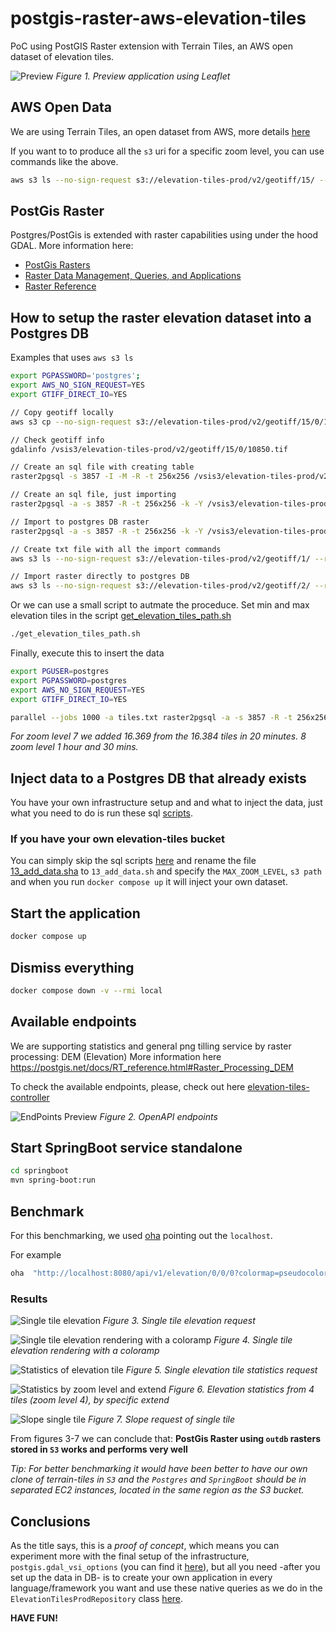 # postgis-raster-aws-elevation-tiles

PoC using PostGIS Raster extension with Terrain Tiles, an AWS open dataset of elevation tiles.

![Preview](/images/aws_elevation_preview.webp)
*Figure 1. Preview application using Leaflet*

## AWS Open Data

We are using Terrain Tiles, an open dataset from AWS, more details [here](https://registry.opendata.aws/terrain-tiles/)

If you want to to produce all the `s3` uri for a specific zoom level, you can use commands like the above.

```bash
aws s3 ls --no-sign-request s3://elevation-tiles-prod/v2/geotiff/15/ --recursive | awk '{print $4}' | sed 's/^/\/vsis3\/elevation-tiles-prod\//' > elevation-tiles-prod.txt
```

## PostGis Raster

Postgres/PostGis is extended with raster capabilities using under the hood GDAL. More information here:

- [PostGis Rasters](https://postgis.net/workshops/de/postgis-intro/rasters.html)
- [Raster Data Management, Queries, and Applications](https://postgis.net/docs/using_raster_dataman.html)
- [Raster Reference](https://postgis.net/docs/RT_reference.html)

## How to setup the raster elevation dataset into a Postgres DB

Examples that uses `aws s3 ls`

```bash
export PGPASSWORD='postgres';
export AWS_NO_SIGN_REQUEST=YES
export GTIFF_DIRECT_IO=YES

// Copy geotiff locally
aws s3 cp --no-sign-request s3://elevation-tiles-prod/v2/geotiff/15/0/10850.tif 10850.tif

// Check geotiff info
gdalinfo /vsis3/elevation-tiles-prod/v2/geotiff/15/0/10850.tif

// Create an sql file with creating table
raster2pgsql -s 3857 -I -M -R -t 256x256 /vsis3/elevation-tiles-prod/v2/geotiff/15/0/10850.tif elevation_tiles_prod > inject_data_with_creating_table.sql

// Create an sql file, just importing
raster2pgsql -a -s 3857 -R -t 256x256 -k -Y /vsis3/elevation-tiles-prod/v2/geotiff/15/0/10850.tif elevation_tiles_prod > inject_data.sql

// Import to postgres DB raster
raster2pgsql -a -s 3857 -R -t 256x256 -k -Y /vsis3/elevation-tiles-prod/v2/geotiff/15/0/10850.tif elevation_tiles_prod | psql -h localhost -p 5432 -U postgres -d postgres

// Create txt file with all the import commands
aws s3 ls --no-sign-request s3://elevation-tiles-prod/v2/geotiff/1/ --recursive | awk '{print "raster2pgsql -a -s 3857 -R -t 256x256 -k -Y /vsis3/elevation-tiles-prod/" $4 " elevation_tiles_prod | psql -h localhost -p 5432 -U postgres -d postgres"}' >> inject_tiles_into_db_for_specific_zoom_level.txt

// Import raster directly to postgres DB
aws s3 ls --no-sign-request s3://elevation-tiles-prod/v2/geotiff/2/ --recursive | awk '{print "raster2pgsql -a -s 3857 -R -t 256x256 -k -Y /vsis3/elevation-tiles-prod/" $4 " elevation_tiles_prod | psql -h localhost -p 5432 -U postgres -d postgres"}' | bash
```

Or we can use a small script to autmate the proceduce. Set min and max elevation tiles in the script [get_elevation_tiles_path.sh](/get_elevation_tiles_path.sh)

```bash
./get_elevation_tiles_path.sh
```

Finally, execute this to insert the data

```bash
export PGUSER=postgres
export PGPASSWORD=postgres
export AWS_NO_SIGN_REQUEST=YES
export GTIFF_DIRECT_IO=YES

parallel --jobs 1000 -a tiles.txt raster2pgsql -a -s 3857 -R -t 256x256 -k -Y {} elevation_tiles_prod | psql -h localhost -p 5432 -U postgres -d postgres
```

*For zoom level 7 we added 16.369 from the 16.384 tiles in 20 minutes.
8 zoom level 1 hour and 30 mins.*

## Inject data to a Postgres DB that already exists

You have your own infrastructure setup and and what to inject the data, just what you need to do is run these sql [scripts](/scripts/).

### If you have your own elevation-tiles bucket

You can simply skip the sql scripts [here](/scripts/) and rename the file [13_add_data.sha](/scripts/13_add_data.sha) to `13_add_data.sh` and specify the `MAX_ZOOM_LEVEL`, `s3 path` and when you run `docker compose up` it will inject your own dataset.

## Start the application

```bash
docker compose up
```

## Dismiss everything

```bash
docker compose down -v --rmi local
```

## Available endpoints

We are supporting statistics and general png tilling service by raster processing: DEM (Elevation)
More information here <https://postgis.net/docs/RT_reference.html#Raster_Processing_DEM>

To check the available endpoints, please, check out here [elevation-tiles-controller](http://localhost:8080/swagger-ui/index.html)

![EndPoints Preview](/images/preview-service-api.jpeg)
*Figure 2. OpenAPI endpoints*

## Start SpringBoot service standalone

```bash
cd springboot
mvn spring-boot:run
```

## Benchmark

For this benchmarking, we used [oha](https://github.com/hatoo/oha) pointing out the `localhost`.

For example

```bash
oha  "http://localhost:8080/api/v1/elevation/0/0/0?colormap=pseudocolor"
```

### Results

![Single tile elevation](/images/benchmark-elevation.png)
*Figure 3. Single tile elevation request*

![Single tile elevation rendering with a coloramp](/images/benchmark-elevation-coloramp.png)
*Figure 4. Single tile elevation rendering with a coloramp*

![Statistics of elevation tile](/images/benchmark-elevation-statistics.png)
*Figure 5. Single elevation tile statistics request*

![Statistics by zoom level and extend](/images/bechmark-elevation-statistics-extend.png)
*Figure 6. Elevation statistics from 4 tiles (zoom level 4), by specific extend*

![Slope single tile](/images/bechmark-slope.png)
*Figure 7. Slope request of single tile*

From figures 3-7 we can conclude that: **PostGis Raster using `outdb` rasters stored in `S3` works and performs very well**

*Tip: For better benchmarking it would have been better to have our own clone of terrain-tiles in `S3` and the `Postgres` and `SpringBoot` should be in separated EC2 instances, located in the same region as the S3 bucket.*

## Conclusions

As the title says, this is a *proof of concept*, which means you can experiment more with the final setup of the infrastructure, `postgis.gdal_vsi_options` (you can find it [here](docker-compose.yaml#52)), but all you need -after you set up the data in DB- is to create your own application in every language/framework you want and use these native queries as we do in the `ElevationTilesProdRepository` class [here](/springboot/src/main/java/com/mapserver/elevationtiles/repository/ElevationTilesProdRepository.java).

**HAVE FUN!**
